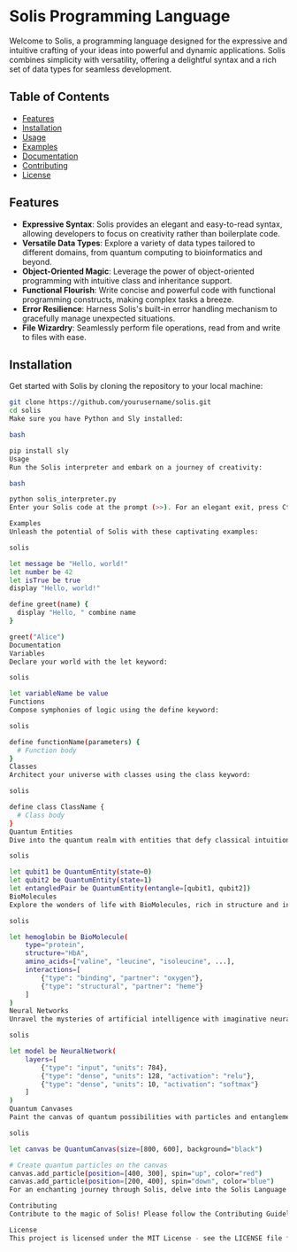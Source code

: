 # Solis Programming Language

Welcome to Solis, a programming language designed for the expressive and intuitive crafting of your ideas into powerful and dynamic applications. Solis combines simplicity with versatility, offering a delightful syntax and a rich set of data types for seamless development.

## Table of Contents

- [Features](#features)
- [Installation](#installation)
- [Usage](#usage)
- [Examples](#examples)
- [Documentation](#documentation)
- [Contributing](#contributing)
- [License](#license)

## Features

- **Expressive Syntax**: Solis provides an elegant and easy-to-read syntax, allowing developers to focus on creativity rather than boilerplate code.
- **Versatile Data Types**: Explore a variety of data types tailored to different domains, from quantum computing to bioinformatics and beyond.
- **Object-Oriented Magic**: Leverage the power of object-oriented programming with intuitive class and inheritance support.
- **Functional Flourish**: Write concise and powerful code with functional programming constructs, making complex tasks a breeze.
- **Error Resilience**: Harness Solis's built-in error handling mechanism to gracefully manage unexpected situations.
- **File Wizardry**: Seamlessly perform file operations, read from and write to files with ease.

## Installation

Get started with Solis by cloning the repository to your local machine:

```bash
git clone https://github.com/yourusername/solis.git
cd solis
Make sure you have Python and Sly installed:

bash

pip install sly
Usage
Run the Solis interpreter and embark on a journey of creativity:

bash

python solis_interpreter.py
Enter your Solis code at the prompt (>>). For an elegant exit, press Ctrl+C.

Examples
Unleash the potential of Solis with these captivating examples:

solis

let message be "Hello, world!"
let number be 42
let isTrue be true
display "Hello, world!"

define greet(name) {
  display "Hello, " combine name
}

greet("Alice")
Documentation
Variables
Declare your world with the let keyword:

solis

let variableName be value
Functions
Compose symphonies of logic using the define keyword:

solis

define functionName(parameters) {
  # Function body
}
Classes
Architect your universe with classes using the class keyword:

solis

define class ClassName {
  # Class body
}
Quantum Entities
Dive into the quantum realm with entities that defy classical intuition:

solis

let qubit1 be QuantumEntity(state=0)
let qubit2 be QuantumEntity(state=1)
let entangledPair be QuantumEntity(entangle=[qubit1, qubit2])
BioMolecules
Explore the wonders of life with BioMolecules, rich in structure and interactions:

solis

let hemoglobin be BioMolecule(
    type="protein",
    structure="HbA",
    amino_acids=["valine", "leucine", "isoleucine", ...],
    interactions=[
        {"type": "binding", "partner": "oxygen"},
        {"type": "structural", "partner": "heme"}
    ]
)
Neural Networks
Unravel the mysteries of artificial intelligence with imaginative neural networks:

solis

let model be NeuralNetwork(
    layers=[
        {"type": "input", "units": 784},
        {"type": "dense", "units": 128, "activation": "relu"},
        {"type": "dense", "units": 10, "activation": "softmax"}
    ]
)
Quantum Canvases
Paint the canvas of quantum possibilities with particles and entanglements:

solis

let canvas be QuantumCanvas(size=[800, 600], background="black")

# Create quantum particles on the canvas
canvas.add_particle(position=[400, 300], spin="up", color="red")
canvas.add_particle(position=[200, 400], spin="down", color="blue")
For an enchanting journey through Solis, delve into the Solis Language Guide.

Contributing
Contribute to the magic of Solis! Please follow the Contributing Guidelines.

License
This project is licensed under the MIT License - see the LICENSE file for details.



